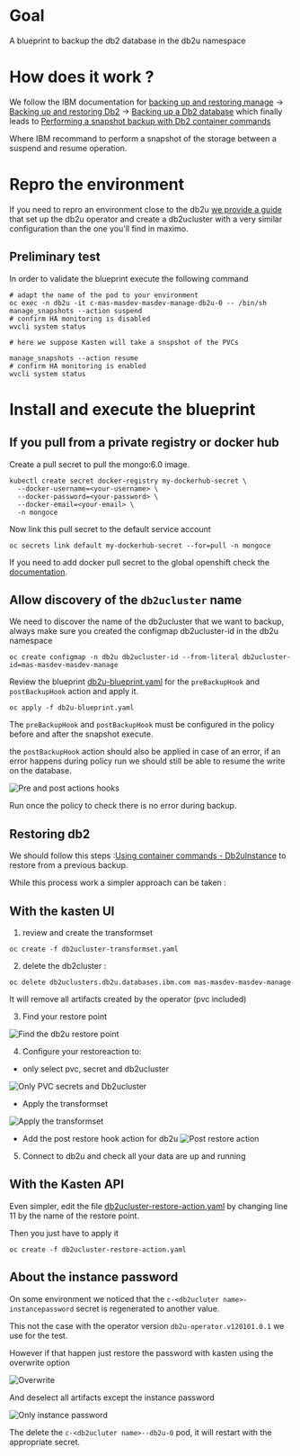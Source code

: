 # Goal 

A blueprint to backup the db2 database in the db2u namespace 

# How does it work ? 

We follow the IBM documentation for [backing up and restoring manage](https://www.ibm.com/docs/en/masv-and-l/cd?topic=manage-databases) -> [Backing up and restoring Db2](https://www.ibm.com/docs/en/db2/11.5.x?topic=ad-backing-up-restoring-db2) -> [Backing up a Db2 database](https://www.ibm.com/docs/en/db2/11.5.x?topic=db2-backing-up-database) which finally leads to [Performing a snapshot backup with Db2 container commands](https://www.ibm.com/docs/en/db2/11.5.x?topic=database-performing-snapshot-backup-db2-container-commands)

Where IBM recommand to perform a snapshot of the storage between a suspend and resume operation.

# Repro the environment

If you need to repro an environment close to the db2u [we provide a guide](./db2-repro/db2-repro.md) that set up the db2u operator and create a db2ucluster with a very similar configuration than the one you'll find in maximo.

## Preliminary test 

In order to validate the blueprint execute the following command 
```
# adapt the name of the pod to your environment
oc exec -n db2u -it c-mas-masdev-masdev-manage-db2u-0 -- /bin/sh
manage_snapshots --action suspend
# confirm HA monitoring is disabled 
wvcli system status

# here we suppose Kasten will take a snspshot of the PVCs

manage_snapshots --action resume
# confirm HA monitoring is enabled
wvcli system status
```

# Install and execute the blueprint 

## If you pull from a private registry or docker hub

Create a pull secret to pull the mongo:6.0 image.
```
kubectl create secret docker-registry my-dockerhub-secret \
  --docker-username=<your-username> \
  --docker-password=<your-password> \
  --docker-email=<your-email> \
  -n mongoce
```

Now link this pull secret to the default service account  
```
oc secrets link default my-dockerhub-secret --for=pull -n mongoce
```

If you need to add docker pull secret to the global openshift check the [documentation](https://docs.redhat.com/en/documentation/openshift_container_platform/4.14/html/images/managing-images#images-update-global-pull-secret_using-image-pull-secrets).

## Allow discovery of the `db2ucluster` name 

We need to discover the name of the db2ucluster that we want to backup, always make sure you created the configmap db2ucluster-id in the db2u namespace

```
oc create configmap -n db2u db2ucluster-id --from-literal db2ucluster-id=mas-masdev-masdev-manage
```

Review the blueprint [db2u-blueprint.yaml](./db2u-blueprint.yaml) for the
`preBackupHook` and `postBackupHook` action and apply it.

```
oc apply -f db2u-blueprint.yaml 
```

The `preBackupHook` and `postBackupHook` must be configured in the policy before and after the snapshot execute.

the `postBackupHook` action should also be applied in case of an error, if an error happens during policy run we should still 
be able to resume the write on the database.

![Pre and post actions hooks](./pre-post-error-action-hooks.png)

Run once the policy to check there is no error during backup.


## Restoring db2 

We should follow this steps :[Using container commands - Db2uInstance](https://www.ibm.com/docs/en/db2/11.5.x?topic=restores-using-container-commands-db2uinstance) to restore from a previous backup.

While this process work a simpler approach can be taken : 

## With the kasten UI 

1. review and create the transformset 
```
oc create -f db2ucluster-transformset.yaml 
```

2. delete the db2cluster :
```
oc delete db2uclusters.db2u.databases.ibm.com mas-masdev-masdev-manage 
```
It will remove all artifacts created by the operator (pvc included)

3. Find your restore point 

![Find the db2u restore point](./find-restore-point-db2u.png)

4. Configure your restoreaction to: 

  * only select pvc, secret and db2ucluster
  
  ![Only PVC secrets and Db2ucluster](./only-db2ucluster-secrets-pvc.png)

  * Apply the transformset 

  ![Apply the transformset](./add-trasnformset.png)

  * Add the post restore hook action for db2u 
  ![Post restore action](./db2u-post-restore-hook.png)

5. Connect to db2u and check all your data are up and running

## With the Kasten API 

Even simpler, edit the file [db2ucluster-restore-action.yaml](./db2ucluster-restore-action.yaml) by changing line 11 by the name of the restore point.

Then you just have to apply it 
```
oc create -f db2ucluster-restore-action.yaml
```

## About the instance password

On some environment we noticed that the `c-<db2ucluter name>-instancepassword` secret is regenerated to another value. 

This not the case with the operator version `db2u-operator.v120101.0.1` we use for the test.

However if that happen just restore the password with kasten using the overwrite option 

![Overwrite](./overwrite.png)

And deselect all artifacts except the instance password 

![Only instance password](./only-instance-password.png)

The delete the `c-<db2ucluter name>--db2u-0` pod, it will restart with the appropriate secret.